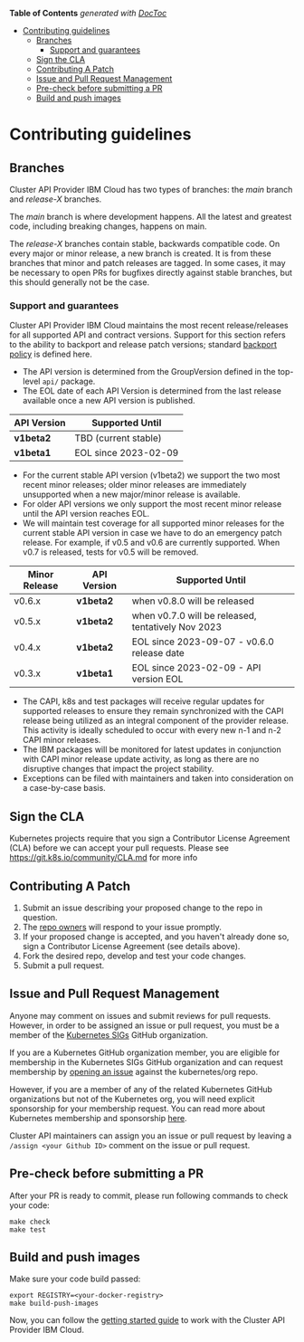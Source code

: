 <!-- START doctoc generated TOC please keep comment here to allow auto update -->
<!-- DON'T EDIT THIS SECTION, INSTEAD RE-RUN doctoc TO UPDATE -->
**Table of Contents**  *generated with [DocToc](https://github.com/thlorenz/doctoc)*

- [Contributing guidelines](#contributing-guidelines)
  - [Branches](#branches)
    - [Support and guarantees](#support-and-guarantees)
  - [Sign the CLA](#sign-the-cla)
  - [Contributing A Patch](#contributing-a-patch)
  - [Issue and Pull Request Management](#issue-and-pull-request-management)
  - [Pre-check before submitting a PR](#pre-check-before-submitting-a-pr)
  - [Build and push images](#build-and-push-images)

<!-- END doctoc generated TOC please keep comment here to allow auto update -->

# Contributing guidelines

## Branches

Cluster API Provider IBM Cloud has two types of branches: the *main* branch and
*release-X* branches.

The *main* branch is where development happens. All the latest and
greatest code, including breaking changes, happens on main.

The *release-X* branches contain stable, backwards compatible code. On every
major or minor release, a new branch is created. It is from these
branches that minor and patch releases are tagged. In some cases, it may
be necessary to open PRs for bugfixes directly against stable branches, but
this should generally not be the case.

### Support and guarantees

Cluster API Provider IBM Cloud maintains the most recent release/releases for all supported API and contract versions. Support for this section refers to the ability to backport and release patch versions;
standard [backport policy](https://github.com/kubernetes-sigs/cluster-api/blob/main/CONTRIBUTING.md#backporting-a-patch) is defined here.

- The API version is determined from the GroupVersion defined in the top-level `api/` package.
- The EOL date of each API Version is determined from the last release available once a new API version is published.

| API Version  | Supported Until      |
|--------------|----------------------|
| **v1beta2**  | TBD (current stable) |
| **v1beta1**  | EOL since 2023-02-09 |

- For the current stable API version (v1beta2) we support the two most recent minor releases; older minor releases are immediately unsupported when a new major/minor release is available.
- For older API versions we only support the most recent minor release until the API version reaches EOL.
- We will maintain test coverage for all supported minor releases for the current stable API version in case we have to do an emergency patch release.
  For example, if v0.5 and v0.6 are currently supported. When v0.7 is released, tests for v0.5 will be removed.

| Minor Release | API Version | Supported Until                                    |
|---------------|-------------|----------------------------------------------------|
| v0.6.x        | **v1beta2** | when v0.8.0 will be released                       |
| v0.5.x        | **v1beta2** | when v0.7.0 will be released, tentatively Nov 2023 |
| v0.4.x        | **v1beta2** | EOL since 2023-09-07 - v0.6.0 release date         |
| v0.3.x        | **v1beta1** | EOL since 2023-02-09 - API version EOL             |

- The CAPI, k8s and test packages will receive regular updates for supported releases to ensure they remain synchronized with the CAPI release being utilized as an integral component of the provider release. This activity is ideally scheduled to occur with every new n-1 and n-2 CAPI minor releases.
- The IBM packages will be monitored for latest updates in conjunction with CAPI minor release update activity, as long as there are no disruptive changes that impact the project stability.
- Exceptions can be filed with maintainers and taken into consideration on a case-by-case basis.

## Sign the CLA

Kubernetes projects require that you sign a Contributor License Agreement (CLA) before we can accept your pull requests.  Please see https://git.k8s.io/community/CLA.md for more info

## Contributing A Patch

1. Submit an issue describing your proposed change to the repo in question.
1. The [repo owners](OWNERS) will respond to your issue promptly.
1. If your proposed change is accepted, and you haven't already done so, sign a Contributor License Agreement (see details above).
1. Fork the desired repo, develop and test your code changes.
1. Submit a pull request.

## Issue and Pull Request Management

Anyone may comment on issues and submit reviews for pull requests. However, in
order to be assigned an issue or pull request, you must be a member of the
[Kubernetes SIGs](https://github.com/kubernetes-sigs) GitHub organization.

If you are a Kubernetes GitHub organization member, you are eligible for
membership in the Kubernetes SIGs GitHub organization and can request
membership by [opening an issue](https://github.com/kubernetes/org/issues/new?template=membership.md&title=REQUEST%3A%20New%20membership%20for%20%3Cyour-GH-handle%3E)
against the kubernetes/org repo.

However, if you are a member of any of the related Kubernetes GitHub
organizations but not of the Kubernetes org, you will need explicit sponsorship
for your membership request. You can read more about Kubernetes membership and
sponsorship [here](https://github.com/kubernetes/community/blob/master/community-membership.md).

Cluster API maintainers can assign you an issue or pull request by leaving a
`/assign <your Github ID>` comment on the issue or pull request.

## Pre-check before submitting a PR

After your PR is ready to commit, please run following commands to check your code:

```shell
make check
make test
```

## Build and push images
Make sure your code build passed:

```shell
export REGISTRY=<your-docker-registry>
make build-push-images
```

Now, you can follow the [getting started guide](./README.md#getting-started) to work with the Cluster API Provider IBM Cloud.
